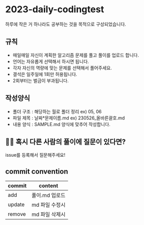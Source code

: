 # 2023-daily-codingtest

하루에 작은 거 하나라도 공부하는 것을 목적으로 구성되었습니다.

## 규칙

- 매일매일 자신이 계획한 알고리즘 문제를 풀고 풀이를 업로드 합니다.
- 언어는 자유롭게 선택해서 하시면 됩니다.
- 각자 자신의 역량에 맞는 문제를 선택해서 풀어주세요.
- 결석은 일주일에 1회만 허용됩니다.
- 2회부터는 벌금이 부과됩니다.

## 작성양식

- 폴더 구조 : 해당하는 월로 폴더 정리 ex) 05, 06
- 파일 제목 : 날짜\*문제이름.md ex) 230526\_올바른괄호.md
- 내용 양식 : SAMPLE.md 양식에 맞추어 작성합니다.

## 😵‍💫 혹시 다른 사람의 풀이에 질문이 있다면?

issue를 등록해서 질문해주세요!

## commit convention

| commit | content        |
| ------ | -------------- |
| add    | 풀이.md 업로드 |
| update | md 파일 수정시 |
| remove | md 파일 삭제시 |
